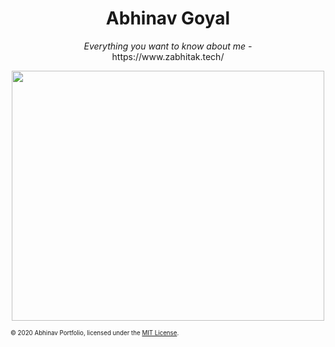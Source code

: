 <div align="center">
    <h1>Abhinav Goyal</h1>
    <i>Everything you want to know about me -</i>
    <br target="_blank">https://www.zabhitak.tech/<br>
    </div>
   <p align="center">
 <img src="https://github.com/zabhitak/portfolio_node/blob/master/abhi.gif" align="center" height="400px;"width="500px; alt=""/>
</p>
    <sub><sup>© 2020 Abhinav Portfolio, licensed under the <a href="./LICENSE">MIT License</a>.</sup></sub>

